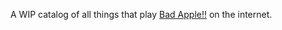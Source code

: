 A WIP catalog of all things that play [Bad Apple!!](https://en.wikipedia.org/wiki/Bad_Apple!!) on the internet.